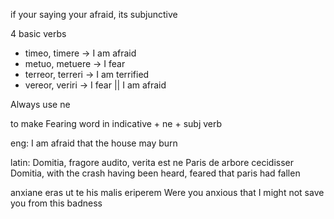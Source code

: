 if your saying your afraid, its subjunctive

4 basic verbs
- timeo, timere -> I am afraid
- metuo, metuere -> I fear
- terreor, terreri -> I am terrified
- vereor, veriri -> I fear || I am afraid

Always use ne

to make
Fearing word in indicative + ne + subj verb

eng:
I am afraid that the house may burn

latin:
Domitia, fragore audito, verita est ne Paris de arbore cecidisser
Domitia, with the crash having been heard, feared that paris had fallen

anxiane eras ut te his malis eriperem
Were you anxious that I might not save you from this badness